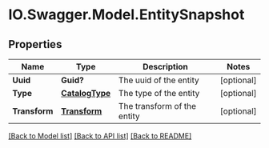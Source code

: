 # IO.Swagger.Model.EntitySnapshot
## Properties

Name | Type | Description | Notes
------------ | ------------- | ------------- | -------------
**Uuid** | **Guid?** | The uuid of the entity | [optional] 
**Type** | [**CatalogType**](CatalogType.md) | The type of the entity | [optional] 
**Transform** | [**Transform**](Transform.md) | The transform of the entity | [optional] 

[[Back to Model list]](../README.md#documentation-for-models) [[Back to API list]](../README.md#documentation-for-api-endpoints) [[Back to README]](../README.md)

